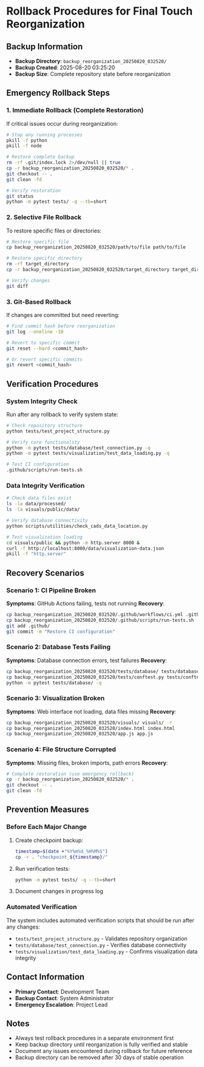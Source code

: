 # Rollback Procedures for Final Touch Reorganization

## Backup Information
- **Backup Directory**: `backup_reorganization_20250820_032520/`
- **Backup Created**: 2025-08-20 03:25:20
- **Backup Size**: Complete repository state before reorganization

## Emergency Rollback Steps

### 1. Immediate Rollback (Complete Restoration)
If critical issues occur during reorganization:

```bash
# Stop any running processes
pkill -f python
pkill -f node

# Restore complete backup
rm -rf .git/index.lock 2>/dev/null || true
cp -r backup_reorganization_20250820_032520/* .
git checkout -- .
git clean -fd

# Verify restoration
git status
python -m pytest tests/ -q --tb=short
```

### 2. Selective File Rollback
To restore specific files or directories:

```bash
# Restore specific file
cp backup_reorganization_20250820_032520/path/to/file path/to/file

# Restore specific directory
rm -rf target_directory
cp -r backup_reorganization_20250820_032520/target_directory target_directory

# Verify changes
git diff
```

### 3. Git-Based Rollback
If changes are committed but need reverting:

```bash
# Find commit hash before reorganization
git log --oneline -10

# Revert to specific commit
git reset --hard <commit_hash>

# Or revert specific commits
git revert <commit_hash>
```

## Verification Procedures

### System Integrity Check
Run after any rollback to verify system state:

```bash
# Check repository structure
python tests/test_project_structure.py

# Verify core functionality
python -m pytest tests/database/test_connection.py -q
python -m pytest tests/visualization/test_data_loading.py -q

# Test CI configuration
.github/scripts/run-tests.sh
```

### Data Integrity Verification
```bash
# Check data files exist
ls -la data/processed/
ls -la visuals/public/data/

# Verify database connectivity
python scripts/utilities/check_cads_data_location.py

# Test visualization loading
cd visuals/public && python -m http.server 8000 &
curl -f http://localhost:8000/data/visualization-data.json
pkill -f "http.server"
```

## Recovery Scenarios

### Scenario 1: CI Pipeline Broken
**Symptoms**: GitHub Actions failing, tests not running
**Recovery**:
```bash
cp backup_reorganization_20250820_032520/.github/workflows/ci.yml .github/workflows/ci.yml
cp backup_reorganization_20250820_032520/.github/scripts/run-tests.sh .github/scripts/run-tests.sh
git add .github/
git commit -m "Restore CI configuration"
```

### Scenario 2: Database Tests Failing
**Symptoms**: Database connection errors, test failures
**Recovery**:
```bash
cp backup_reorganization_20250820_032520/tests/database/ tests/database/ -r
cp backup_reorganization_20250820_032520/tests/conftest.py tests/conftest.py
python -m pytest tests/database/ -q
```

### Scenario 3: Visualization Broken
**Symptoms**: Web interface not loading, data files missing
**Recovery**:
```bash
cp backup_reorganization_20250820_032520/visuals/ visuals/ -r
cp backup_reorganization_20250820_032520/index.html index.html
cp backup_reorganization_20250820_032520/app.js app.js
```

### Scenario 4: File Structure Corrupted
**Symptoms**: Missing files, broken imports, path errors
**Recovery**:
```bash
# Complete restoration (use emergency rollback)
cp -r backup_reorganization_20250820_032520/* .
git checkout -- .
git clean -fd
```

## Prevention Measures

### Before Each Major Change
1. Create checkpoint backup:
   ```bash
   timestamp=$(date +"%Y%m%d_%H%M%S")
   cp -r . "checkpoint_${timestamp}/"
   ```

2. Run verification tests:
   ```bash
   python -m pytest tests/ -q --tb=short
   ```

3. Document changes in progress log

### Automated Verification
The system includes automated verification scripts that should be run after any changes:

- `tests/test_project_structure.py` - Validates repository organization
- `tests/database/test_connection.py` - Verifies database connectivity
- `tests/visualization/test_data_loading.py` - Confirms visualization data integrity

## Contact Information
- **Primary Contact**: Development Team
- **Backup Contact**: System Administrator
- **Emergency Escalation**: Project Lead

## Notes
- Always test rollback procedures in a separate environment first
- Keep backup directory until reorganization is fully verified and stable
- Document any issues encountered during rollback for future reference
- Backup directory can be removed after 30 days of stable operation